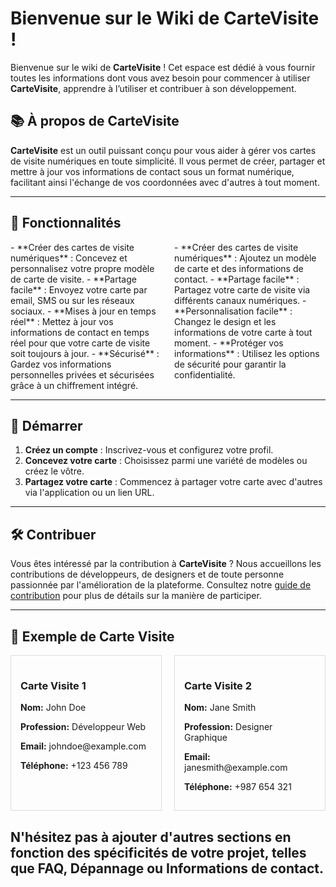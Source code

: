# Bienvenue sur le Wiki de CarteVisite !

Bienvenue sur le wiki de **CarteVisite** ! Cet espace est dédié à vous fournir toutes les informations dont vous avez besoin pour commencer à utiliser **CarteVisite**, apprendre à l’utiliser et contribuer à son développement.

## 📚 À propos de CarteVisite

**CarteVisite** est un outil puissant conçu pour vous aider à gérer vos cartes de visite numériques en toute simplicité. Il vous permet de créer, partager et mettre à jour vos informations de contact sous un format numérique, facilitant ainsi l'échange de vos coordonnées avec d'autres à tout moment.

---

## 🚀 Fonctionnalités

<div style="display: flex; justify-content: space-between;">
  <div style="flex: 0 48%;">
    - **Créer des cartes de visite numériques** : Concevez et personnalisez votre propre modèle de carte de visite.
    - **Partage facile** : Envoyez votre carte par email, SMS ou sur les réseaux sociaux.
    - **Mises à jour en temps réel** : Mettez à jour vos informations de contact en temps réel pour que votre carte de visite soit toujours à jour.
    - **Sécurisé** : Gardez vos informations personnelles privées et sécurisées grâce à un chiffrement intégré.
  </div>
  <div style="flex: 0 48%;">
    - **Créer des cartes de visite numériques** : Ajoutez un modèle de carte et des informations de contact.
    - **Partage facile** : Partagez votre carte de visite via différents canaux numériques.
    - **Personnalisation facile** : Changez le design et les informations de votre carte à tout moment.
    - **Protéger vos informations** : Utilisez les options de sécurité pour garantir la confidentialité.
  </div>
</div>

---

## 📑 Démarrer

1. **Créez un compte** : Inscrivez-vous et configurez votre profil.
2. **Concevez votre carte** : Choisissez parmi une variété de modèles ou créez le vôtre.
3. **Partagez votre carte** : Commencez à partager votre carte avec d'autres via l'application ou un lien URL.

---

## 🛠️ Contribuer

Vous êtes intéressé par la contribution à **CarteVisite** ? Nous accueillons les contributions de développeurs, de designers et de toute personne passionnée par l'amélioration de la plateforme. Consultez notre [guide de contribution](https://github.com/ConcepteurEntreprise/CarteVisite/wiki/_new#) pour plus de détails sur la manière de participer.

---
## 📸 Exemple de Carte Visite

<div style="display: grid; grid-template-columns: 1fr 1fr; gap: 20px;">

  <!-- Carte Visite 1 -->
  <div style="border: 1px solid #ddd; padding: 15px;">
    <h3>Carte Visite 1</h3>
    <p><strong>Nom:</strong> John Doe</p>
    <p><strong>Profession:</strong> Développeur Web</p>
    <p><strong>Email:</strong> johndoe@example.com</p>
    <p><strong>Téléphone:</strong> +123 456 789</p>
  </div>

  <!-- Carte Visite 2 -->
  <div style="border: 1px solid #ddd; padding: 15px;">
    <h3>Carte Visite 2</h3>
    <p><strong>Nom:</strong> Jane Smith</p>
    <p><strong>Profession:</strong> Designer Graphique</p>
    <p><strong>Email:</strong> janesmith@example.com</p>
    <p><strong>Téléphone:</strong> +987 654 321</p>
  </div>

</div>

N'hésitez pas à ajouter d'autres sections en fonction des spécificités de votre projet, telles que FAQ, Dépannage ou Informations de contact.
---
